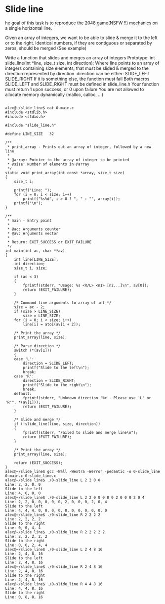 # Slide line

he goal of this task is to reproduce the 2048 game(NSFW !!) mechanics on a single horizontal line.

Given an array of integers, we want to be able to slide & merge it to the left or to the right. Identical numbers, if they are contiguous or separated by zeros, should be merged (See example)

Write a function that slides and merges an array of integers
Prototype: int slide_line(int *line, size_t size, int direction);
Where line points to an array of integers containing size elements, that must be slided & merged to the direction represented by direction. direction can be either:
SLIDE_LEFT
SLIDE_RIGHT
If it is something else, the function must fail
Both macros SLIDE_LEFT and SLIDE_RIGHT must be defined in slide_line.h
Your function must return 1 upon success, or 0 upon failure
You are not allowed to allocate memory dynamically (malloc, calloc, …)

```

alex@~/slide_line$ cat 0-main.c 
#include <stdlib.h>
#include <stdio.h>

#include "slide_line.h"

#define LINE_SIZE   32

/**
 * print_array - Prints out an array of integer, followed by a new line
 * 
 * @array: Pointer to the array of integer to be printed
 * @size: Number of elements in @array
 */
static void print_array(int const *array, size_t size)
{
    size_t i;

    printf("Line: ");
    for (i = 0; i < size; i++)
        printf("%s%d", i > 0 ? ", " : "", array[i]);
    printf("\n");
}

/**
 * main - Entry point
 *
 * @ac: Arguments counter
 * @av: Arguments vector
 *
 * Return: EXIT_SUCCESS or EXIT_FAILURE
 */
int main(int ac, char **av)
{
    int line[LINE_SIZE];
    int direction;
    size_t i, size;

    if (ac < 3)
    {
        fprintf(stderr, "Usage: %s <R/L> <n1> [n2...]\n", av[0]);
        return (EXIT_FAILURE);
    }

    /* Command line arguments to array of int */
    size = ac - 2;
    if (size > LINE_SIZE)
        size = LINE_SIZE;
    for (i = 0; i < size; i++)
        line[i] = atoi(av[i + 2]);

    /* Print the array */
    print_array(line, size);

    /* Parse direction */
    switch (*(av[1]))
    {
    case 'L':
        direction = SLIDE_LEFT;
        printf("Slide to the left\n");
        break;
    case 'R':
        direction = SLIDE_RIGHT;
        printf("Slide to the right\n");
        break;
    default:
        fprintf(stderr, "Unknown direction '%c'. Please use 'L' or 'R'", *(av[1]));
        return (EXIT_FAILURE);
    }

    /* Slide and merge */
    if (!slide_line(line, size, direction))
    {
        fprintf(stderr, "Failed to slide and merge line\n");
        return (EXIT_FAILURE);
    }

    /* Print the array */
    print_array(line, size);

    return (EXIT_SUCCESS);
}
alex@~/slide_line$ gcc -Wall -Wextra -Werror -pedantic -o 0-slide_line 0-main.c 0-slide_line.c
alex@~/slide_line$ ./0-slide_line L 2 2 0 0
Line: 2, 2, 0, 0
Slide to the left
Line: 4, 0, 0, 0
alex@~/slide_line$ ./0-slide_line L 2 2 0 0 0 0 0 2 0 0 0 2 0 4
Line: 2, 2, 0, 0, 0, 0, 0, 2, 0, 0, 0, 2, 0, 4
Slide to the left
Line: 4, 4, 4, 0, 0, 0, 0, 0, 0, 0, 0, 0, 0, 0
alex@~/slide_line$ ./0-slide_line R 2 2 2 2
Line: 2, 2, 2, 2
Slide to the right
Line: 0, 0, 4, 4
alex@~/slide_line$ ./0-slide_line R 2 2 2 2 2
Line: 2, 2, 2, 2, 2
Slide to the right
Line: 0, 0, 2, 4, 4
alex@~/slide_line$ ./0-slide_line L 2 4 8 16
Line: 2, 4, 8, 16
Slide to the left
Line: 2, 4, 8, 16
alex@~/slide_line$ ./0-slide_line R 2 4 8 16
Line: 2, 4, 8, 16
Slide to the right
Line: 2, 4, 8, 16
alex@~/slide_line$ ./0-slide_line R 4 4 8 16
Line: 4, 4, 8, 16
Slide to the right
Line: 0, 8, 8, 16
```
